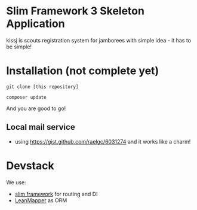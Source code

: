 # Slim Framework 3 Skeleton Application

kissj is scouts registration system for jamborees with simple idea - it has to be simple!

# Installation (not complete yet)

`git clone [this repository]`

`composer update`

And you are good to go!

## Local mail service

 - using https://gist.github.com/raelgc/6031274 and it works like a charm!
 
# Devstack
We use:
- [slim framework](https://www.slimframework.com/) for routing and DI
- [LeanMapper](http://leanmapper.com) as ORM